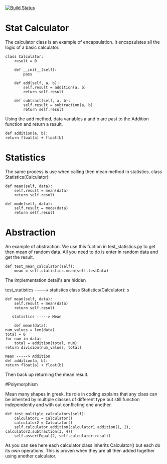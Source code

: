 [![Build Status](https://travis-ci.com/jdl49/calculator_stat.svg?branch=master)](https://travis-ci.com/jdl49/calculator_stat)

# Stat Calculator
The calculator class is an example of encapsulation. It encapsulates all the logic of a basic calculator. 

    class Calculator:
        result = 0

        def __init__(self):
            pass

        def add(self, a, b):
            self.result = addition(a, b)
            return self.result

        def subtract(self, a, b):
            self.result = subtraction(a, b)
            return self.result
        
Using the add method, data variables a and b are past to the Addition function and return a result.
        
    def addition(a, b):
    return float(a) + float(b)


# Statistics
The same process is use when calling then mean method in statistics.
class Statistics(Calculator):

    def mean(self, data):
        self.result = mean(data)
        return self.result

    def mode(self, data):
        self.result = mode(data)
        return self.result

# Abstraction

An example of abstraction. We use this fuction in test_statistics.py to get then mean of 
random data. All you need to do is enter in random data and get the result. 

    def test_mean_calculator(self):
        mean = self.statistics.mean(self.testData)

The implementation detail's are hidden 

test_statistics ----> statistics
class Statistics(Calculator): s

    def mean(self, data):
        self.result = mean(data)
        return self.result
        
       statistics -----> Mean
        
        def mean(data):
    num_values = len(data)
    total = 0
    for num in data:
        total = addition(total, num)
    return division(num_values, total)
    
    Mean -----> Addition
    def addition(a, b):
    return float(a) + float(b)

Then back up returning the mean result.

#Polymorphism


Mean many shapes in greek. Its role in coding explains that any class can 
be inherited by multiple classes of different type but still function independently and with out conflicting
one another. 

    def test_multiple_calculators(self):
        calculator1 = Calculator()
        calculator2 = Calculator()
        self.calculator.addition(calculator1.addition(1, 2), calculator2.subtraction(3, 4))
        self.assertEqual(2, self.calculator.result)
        
As you can see here each calculator class inherits Calculator() but each do its
own operations. This is proven when they are all then added together using another calculator. 
